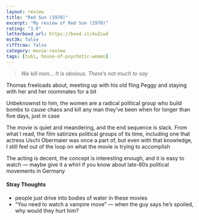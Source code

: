 ```yaml
---
layout: review
title: "Red Sun (1970)"
excerpt: "My review of Red Sun (1970)"
rating: "3.0"
letterboxd_url: https://boxd.it/4uZcwd
mst3k: false
rifftrax: false
category: movie-review
tags: [tubi, house-of-psychotic-women]
---
```


<blockquote><i>We kill men… It is obvious. There’s not much to say</i></blockquote>Thomas freeloads about, meeting up with his old fling Peggy and staying with her and her roommates for a bit

Unbeknownst to him, the women are a radical political group who build bombs to cause chaos and kill any man they’ve been when for longer than five days, just in case

The movie is quiet and meandering, and the end sequence is slack. From what I read, the film satirizes political groups of its time, including one that actress Uschi Obermaier was once a part of, but even with that knowledge, I still feel out of the loop on what the movie is trying to accomplish

The acting is decent, the concept is interesting enough, and it is easy to watch — maybe give it a whirl if you know about late-60s political movements in Germany

#### Stray Thoughts

- people just drive into bodies of water in these movies
- “You need to watch a vampire move” — when the guy says he’s spoiled, why would they hurt him?
